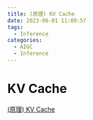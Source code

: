 ```yaml
---
title: (原理) KV Cache
date: 2023-06-01 11:09:57
tags:
  - Inference
categories: 
  - AIGC
  - Inference 
---
```


<p></p>
<!-- more -->

# KV Cache
[(原理) KV Cache](https://candied-skunk-1ca.notion.site/KV-Cache-52168038d1874bce9d5cf68c5930f5c1?pvs=4)